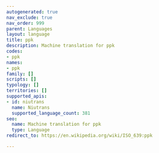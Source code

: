 ```yaml
---
autogenerated: true
nav_exclude: true
nav_order: 999
parent: Languages
layout: language
title: ppk
description: Machine translation for ppk
codes:
- ppk
names:
- ppk
family: []
scripts: []
typology: []
territories: []
supported_apis:
- id: niutrans
  name: Niutrans
  supported_language_count: 381
seo:
  name: Machine translation for ppk
  type: Language
redirect_to: https://en.wikipedia.org/wiki/ISO_639:ppk

---
```


